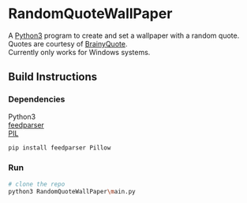 # RandomQuoteWallPaper
A [Python3](https://python.org) program to create and set a wallpaper with a random quote.
Quotes are courtesy of [BrainyQuote](https://brainyquote.com).
\
Currently only works for Windows systems.
## Build Instructions
### Dependencies
Python3
\
[feedparser](https://pypi.org/project/feedparser/)
\
[PIL](https://pypi.org/project/Pillow/)
```bash
pip install feedparser Pillow
```
### Run
```bash
# clone the repo
python3 RandomQuoteWallPaper\main.py
```